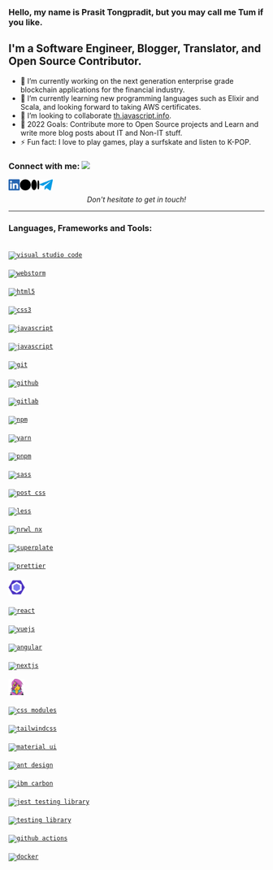 ### Hello, my name is Prasit Tongpradit, but you may call me Tum if you like.

## I'm a Software Engineer, Blogger, Translator, and Open Source Contributor.

- 🔭 I’m currently working on the next generation enterprise grade blockchain applications for the financial industry.
- 🌱 I’m currently learning new programming languages such as Elixir and Scala, and looking forward to taking AWS certificates.
- 👯 I’m looking to collaborate [th.javascript.info](https://github.com/javascript-tutorial/th.javascript.info).
- 🥅 2022 Goals: Contribute more to Open Source projects and Learn and write more blog posts about IT and Non-IT stuff.
- ⚡ Fun fact: I love to play games, play a surfskate and listen to K-POP.

### Connect with me: <img src="https://media.giphy.com/media/LnQjpWaON8nhr21vNW/giphy.gif" height="32">

[<img align="left" alt="Prasit Tongpradit | LinkedIn" height="22px" src="./SocialLogo/LinkedIn.png" />][linkedin]
[<img align="left" alt="Prasit Tongpradit | Medium" height="22px" src="./SocialLogo/Medium.png" />][medium]
[<img align="left" alt="Prasit Tongpradit | Telegram" height="22px" src="./SocialLogo/Telegram.png" />][telegram]

<br />

<p align=center>
<em>Don't hesitate to get in touch!</em>
</p>

---

### Languages, Frameworks and Tools:

[<code>
<img alt="visual studio code" width="32px" src="https://img.icons8.com/fluent/240/000000/visual-studio-code-2019.png" />
</code>](https://code.visualstudio.com/)
[<code>
<img alt="webstorm" width="32px" src="https://img.icons8.com/color/240/000000/webstorm.png" />
</code>](https://www.jetbrains.com/webstorm/)
[<code>
<img alt="html5" width="32px" src="https://img.icons8.com/color/240/000000/html-5.png">
</code>](https://developer.mozilla.org/en-US/docs/Web/HTML)
[<code>
<img alt="css3" width="32px" src="https://img.icons8.com/color/240/000000/css3.png">
</code>](https://developer.mozilla.org/en-US/docs/Web/CSS)
[<code>
<img alt="javascript" width="32px" src="https://img.icons8.com/color/240/000000/javascript.png" />
</code>](https://developer.mozilla.org/en-US/docs/Web/JavaScript)
[<code>
<img alt="javascript" width="32px" src="https://img.icons8.com/color/240/000000/typescript.png" />
</code>](https://www.typescriptlang.org/)
[<code>
<img alt="git" width="32px" src="https://img.icons8.com/color/240/000000/git.png">
</code>](https://git-scm.com/)
[<code>
<img alt="github" width="32px" src="https://img.icons8.com/color/240/000000/github.png">
</code>](https://github.com/)
[<code>
<img alt="gitlab" width="32px" src="https://img.icons8.com/color/240/000000/gitlab.png">
</code>](https://gitlab.com/)
[<code>
<img alt="npm" width="32px" src="https://img.icons8.com/color/240/000000/npm.png">
</code>](https://www.npmjs.com/)
[<code>
<img alt="yarn" width="32px" src="https://w1.pngwing.com/pngs/798/531/png-transparent-react-logo-npm-javascript-package-manager-nodejs-github-installation-yarn.png" />
</code>](https://yarnpkg.com/)
[<code>
<img alt="pnpm" width="32px" src="https://img.stackshare.io/service/10903/JLVo_YPe_400x400.jpg" />
</code>](https://pnpm.io/)
[<code>
<img alt="sass" width="32px" src="https://img.icons8.com/color/240/000000/sass.png" />
</code>](https://sass-lang.com/)
[<code>
<img alt="post css" width="32px" src="https://upload.wikimedia.org/wikipedia/commons/thumb/b/bc/PostCSS_Logo.svg/1200px-PostCSS_Logo.svg.png" />
</code>](https://postcss.org/)
[<code>
<img alt="less" width="32px" src="https://www.shareicon.net/data/256x256/2016/07/10/119877_css_512x512.png" />
</code>](https://lesscss.org/)
[<code>
<img alt="nrwl nx" width="32px" src="https://res.cloudinary.com/practicaldev/image/fetch/s--DmojfdLx--/c_fill,f_auto,fl_progressive,h_320,q_auto,w_320/https://dev-to-uploads.s3.amazonaws.com/uploads/organization/profile_image/2995/95998d2a-00f2-4e8e-9ebc-0b06de97c37f.png" />
</code>](https://nx.dev/)
[<code>
<img alt="superplate" width="32px" height="32px" src="https://pankod.github.io/superplate/img/superplate-logo.svg" />
</code>](https://pankod.github.io/superplate/)
[<code>
<img alt="prettier" width="32px" src="https://cdn.freebiesupply.com/logos/large/2x/prettier-2-logo-png-transparent.png" />
</code>](https://prettier.io/)
[<code>
<img alt="eslint" width="32px" src="https://raw.githubusercontent.com/github/explore/80688e429a7d4ef2fca1e82350fe8e3517d3494d/topics/eslint/eslint.png">
</code>](https://eslint.org/)
[<code>
<img alt="react" width="32px" src="https://cdn4.iconfinder.com/data/icons/logos-3/600/React.js_logo-512.png">
</code>](https://reactjs.org/)
[<code>
<img alt="vuejs" width="32px" src="https://cdn.iconscout.com/icon/free/png-256/vue-282497.png">
</code>](https://vuejs.org/)
[<code>
<img alt="angular" width="32px" src="https://w7.pngwing.com/pngs/14/568/png-transparent-angularjs-logo-javascript-security-token-angle-triangle-logo.png">
</code>](https://angular.io/)
[<code>
<img alt="nextjs" width="32px" src="https://cdn.worldvectorlogo.com/logos/next-js.svg">
</code>](https://nextjs.org/)
[<code>
<img alt="emotion" width="32px" src="https://raw.githubusercontent.com/emotion-js/emotion/main/emotion.png">
</code>](https://emotion.sh/)
[<code>
<img alt="css modules" width="32px" src="https://raw.githubusercontent.com/css-modules/logos/master/css-modules-logo.png">
</code>](https://github.com/css-modules/css-modules)
[<code>
<img alt="tailwindcss" width="32px" src="https://upload.wikimedia.org/wikipedia/commons/thumb/d/d5/Tailwind_CSS_Logo.svg/2048px-Tailwind_CSS_Logo.svg.png">
</code>](https://tailwindcss.com/)
[<code>
<img alt="material ui" width="32px" src="https://mui.com/static/logo.png">
</code>](https://mui.com/)
[<code>
<img alt="ant design" width="32px" src="https://gw.alipayobjects.com/zos/rmsportal/KDpgvguMpGfqaHPjicRK.svg">
</code>](https://ant.design/)
[<code>
<img alt="ibm carbon" width="32px" src="https://responsivewebdesign.com/dist/logos/podcast/png/ibm-carbon.png">
</code>](https://www.carbondesignsystem.com/)
[<code>
<img alt="jest testing library" width="32px" src="https://cdn.iconscout.com/icon/free/png-256/jest-3628860-3030000.png">
</code>](https://jestjs.io/)
[<code>
<img alt="testing library" width="32px" src="https://testing-library.com/img/octopus-128x128.png">
</code>](https://testing-library.com/)
[<code>
<img alt="github actions" width="32px" src="https://avatars.githubusercontent.com/u/44036562?s=280&v=4">
</code>](https://github.com/actions)
[<code>
<img alt="docker" width="32px" src="https://cdn.iconscout.com/icon/free/png-256/docker-226091.png">
</code>](https://www.docker.com/)


[comment]: <> (---)

[comment]: <> (## 📝 Latest Blog Posts)

[comment]: <> (These are my latest posts on [Medium]&#40;https://medium.com/@sabesan96&#41; and [Dev.to]&#40;https://dev.to/thesabesan&#41;:)

[comment]: <> (### Medium)

[comment]: <> (![Sabesan96's Medium Post]&#40;https://github-readme-medium-card.vercel.app/getMediumBlogs?username=sabesan96&limit=6&theme=tokyonight&#41;)

[comment]: <> (### Dev Community)

[comment]: <> (<!-- DEVTO:START -->)

[comment]: <> (- [Five methods for JavaScript to detect mobile browsers]&#40;https://dev.to/thesabesan/five-methods-for-javascript-to-detect-mobile-browsers-1jhc&#41;)

[comment]: <> (- [How to Handle ES6 modules in Node.Js]&#40;https://dev.to/thesabesan/how-to-handle-es6-modules-in-node-js-hdn&#41;)

[comment]: <> (- [Embed Dev.to as a blog on your React Website]&#40;https://dev.to/thesabesan/embed-dev-to-as-a-blog-on-your-react-website-3l8c&#41;)

[comment]: <> (- [Beautify Your GitHub Profile README]&#40;https://dev.to/thesabesan/beautify-your-github-profile-readme-10cf&#41;)

[comment]: <> (<!-- DEVTO:END -->)

[comment]: <> (---)

[comment]: <> (### Stack Overflow)

[comment]: <> ([![SabesanSathananthan StackOverflow]&#40;https://github-readme-stackoverflow-six.vercel.app/?userID=8629258&#41;]&#40;https://stackoverflow.com/users/8629258/sabesan&#41;)

[comment]: <> (---)

[comment]: <> (_NOTE: Top languages does not indicate my skill level or something like that, it's a github metric of which languages i have the most code on github_)

[comment]: <> (<a href="https://github-readme-stats.sabesansathananthan.vercel.app/api?username=sabesansathananthan&show_icons=true&hide_border=true&count_private=true&include_all_commits=true&theme=radical">)

[comment]: <> (<img align="center" alt="sabesan's Github Stats" src="https://github-readme-stats.sabesansathananthan.vercel.app/api?username=sabesansathananthan&show_icons=true&hide_border=true&count_private=true&include_all_commits=true&theme=radical" /></a>)

[comment]: <> (<a href="https://github-readme-stats.sabesansathananthan.vercel.app/api/top-langs/?username=sabesansathananthan&layout=compact&theme=radical">)

[comment]: <> (  <img align="center" src="https://github-readme-stats.sabesansathananthan.vercel.app/api/top-langs/?username=sabesansathananthan&layout=compact&theme=radical" />)

[comment]: <> (</a>)

[comment]: <> (---)

[comment]: <> (<p align=center>                           )

[comment]: <> (  <img align=center  src="https://visitor-badge.laobi.icu/badge?page_id=sabesansathananthan.sabesansathananthan" alt="Visitors">                     )

[comment]: <> (</p>)

[comment]: <> (---)

[linkedin]: https://www.linkedin.com/in/prasit-tongpradit
[medium]: https://medium.com/@prasittongpradit
[telegram]: https://telegram.me/Mosquiche
